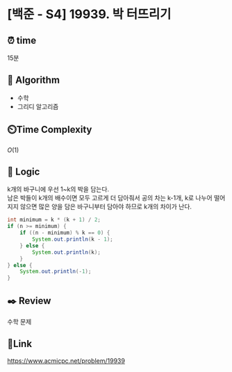 # [백준 - S4] 19939. 박 터뜨리기

## ⏰ **time**

15분

## :pushpin: **Algorithm**

- 수학
- 그리디 알고리즘

## ⏲️**Time Complexity**

$O(1)$

## :round_pushpin: **Logic**
k개의 바구니에 우선 1~k의 박을 담는다.  
남은 박들이 k개의 배수이면 모두 고르게 더 담아줘서 공의 차는 k-1개, k로 나누어 떨어지지 않으면 많은 양을 담은 바구니부터 담아야 하므로 k개의 차이가 난다.  
```java
int minimum = k * (k + 1) / 2;
if (n >= minimum) {
	if ((n - minimum) % k == 0) {
		System.out.println(k - 1);
	} else {
		System.out.println(k);
	}
} else {
	System.out.println(-1);
}
```


## :black_nib: **Review**  
수학 문제  
## 📡**Link**
https://www.acmicpc.net/problem/19939
